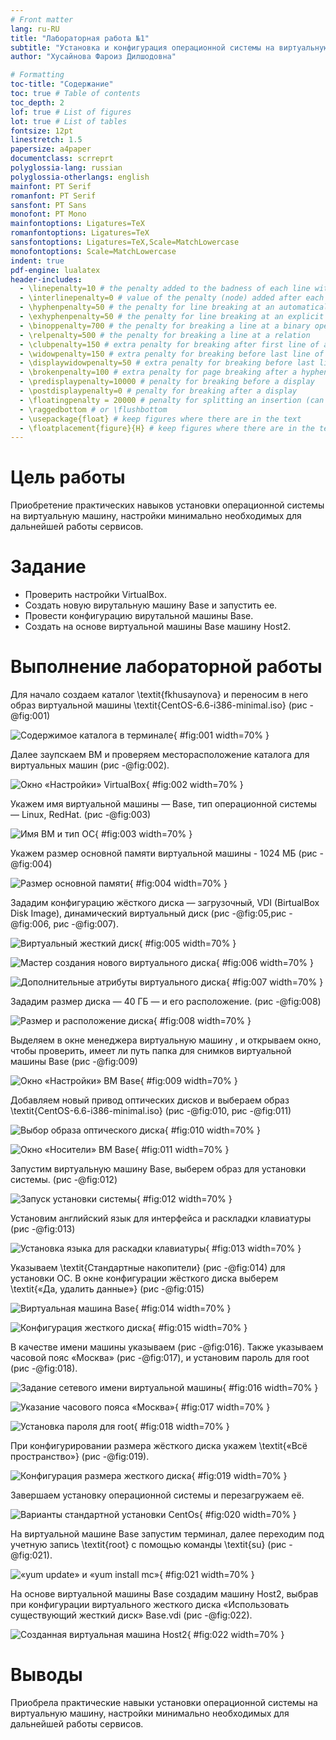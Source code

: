 ```yaml
---
# Front matter
lang: ru-RU
title: "Лабораторная работа №1"
subtitle: "Установка и конфигурация операционной системы на виртуальную машину"
author: "Хусайнова Фароиз Дилшодовна"

# Formatting
toc-title: "Содержание"
toc: true # Table of contents
toc_depth: 2
lof: true # List of figures
lot: true # List of tables
fontsize: 12pt
linestretch: 1.5
papersize: a4paper
documentclass: scrreprt
polyglossia-lang: russian
polyglossia-otherlangs: english
mainfont: PT Serif
romanfont: PT Serif
sansfont: PT Sans
monofont: PT Mono
mainfontoptions: Ligatures=TeX
romanfontoptions: Ligatures=TeX
sansfontoptions: Ligatures=TeX,Scale=MatchLowercase
monofontoptions: Scale=MatchLowercase
indent: true
pdf-engine: lualatex
header-includes:
  - \linepenalty=10 # the penalty added to the badness of each line within a paragraph (no associated penalty node) Increasing the value makes tex try to have fewer lines in the paragraph.
  - \interlinepenalty=0 # value of the penalty (node) added after each line of a paragraph.
  - \hyphenpenalty=50 # the penalty for line breaking at an automatically inserted hyphen
  - \exhyphenpenalty=50 # the penalty for line breaking at an explicit hyphen
  - \binoppenalty=700 # the penalty for breaking a line at a binary operator
  - \relpenalty=500 # the penalty for breaking a line at a relation
  - \clubpenalty=150 # extra penalty for breaking after first line of a paragraph
  - \widowpenalty=150 # extra penalty for breaking before last line of a paragraph
  - \displaywidowpenalty=50 # extra penalty for breaking before last line before a display math
  - \brokenpenalty=100 # extra penalty for page breaking after a hyphenated line
  - \predisplaypenalty=10000 # penalty for breaking before a display
  - \postdisplaypenalty=0 # penalty for breaking after a display
  - \floatingpenalty = 20000 # penalty for splitting an insertion (can only be split footnote in standard LaTeX)
  - \raggedbottom # or \flushbottom
  - \usepackage{float} # keep figures where there are in the text
  - \floatplacement{figure}{H} # keep figures where there are in the text
---
```


# Цель работы

Приобретение практических навыков установки операционной системы на виртуальную машину, настройки минимально необходимых для дальнейшей работы сервисов.

# Задание

- Проверить настройки VirtualBox. 
- Создать новую вирутальную машину Base и запустить ее. 
- Провести конфигурацию вирутальной машины Base.
- Создать на основе виртуальной машины Base машину Host2.

# Выполнение лабораторной работы

  Для начало создаем каталог \textit{fkhusaynova} и переносим в него образ виртуальной машины \textit{CentOS-6.6-i386-minimal.iso} (рис -@fig:001)

![Содержимое каталога в терминале](images/1.PNG){ #fig:001 width=70% }

Далее заупскаем ВМ и проверяем месторасположение каталога для виртуальных машин (рис -@fig:002).

![Окно «Настройки» VirtualBox](images/2.PNG){ #fig:002 width=70% }

Укажем имя виртуальной машины — Base, тип операционной системы — Linux, RedHat. (рис -@fig:003)

![Имя ВМ и тип ОС](images/3.PNG){ #fig:003 width=70% }

Укажем размер основной памяти виртуальной машины - 1024 МБ (рис -@fig:004)

![Размер основной памяти](images/4.PNG){ #fig:004 width=70% }

Зададим конфигурацию жёсткого диска — загрузочный, VDI (BirtualBox Disk Image), динамический виртуальный диск (рис -@fig:05,рис -@fig:006, рис -@fig:007).

![Виртуальный жесткий диск](images/5.PNG){ #fig:005 width=70% }

![Мастер создания нового виртуального диска](images/6.PNG){ #fig:006 width=70% }

![Дополнительные атрибуты виртуального диска](images/7.PNG){ #fig:007 width=70% }

Зададим размер диска — 40 ГБ — и его расположение. (рис -@fig:008)

![Размер и расположение диска](images/8.PNG){ #fig:008 width=70% }

Выделяем в окне менеджера виртуальную машину , и открываем окно, чтобы  проверить, имеет ли путь папка для снимков виртуальной машины Base (рис -@fig:009)

![Окно «Настройки» ВМ Base](images/9.PNG){ #fig:009 width=70% }

Добавляем новый привод оптических дисков и выбераем образ \textit{CentOS-6.6-i386-minimal.iso} (рис -@fig:010, рис -@fig:011)

![Выбор образа оптического диска](images/10.PNG){ #fig:010 width=70% }

![Окно «Носители» ВМ Base](images/11.PNG){ #fig:011 width=70% }

  Запустим виртуальную машину Base, выберем образ для установки системы. (рис -@fig:012)

![Запуск установки системы](images/12.PNG){ #fig:012 width=70% }

Установим английский язык для интерфейса и раскладки клавиатуры (рис -@fig:013)

![Установка языка для раскадки клавиатуры](images/13.PNG){ #fig:013 width=70% }

Указываем \textit{Стандартные накопители} (рис -@fig:014) для установки ОС. В окне конфигурации жёсткого диска выберем \textit{«Да, удалить данные»} (рис -@fig:015)

![Виртуальная машина Base](images/14.PNG){ #fig:014 width=70% }

![Конфигурация жесткого диска](images/15.PNG){ #fig:015 width=70% }

В качестве имени машины указываем (рис -@fig:016). Также указываем часовой пояс «Москва» (рис -@fig:017), и установим пароль для root (рис -@fig:018).

![Задание сетевого имени виртуальной машины](images/16.PNG){ #fig:016 width=70% }

![Указание часового пояса «Москва»](images/17.PNG){ #fig:017 width=70% }

![Установка пароля для root](images/18.PNG){ #fig:018 width=70% }

При конфигурировании размера жёсткого диска укажем \textit{«Всё пространство»} (рис -@fig:019).

![Конфигурация размера жесткого диска](images/19.PNG){ #fig:019 width=70% }

Завершаем установку операционной системы и перезагружаем её.

![Варианты стандартной установки CentOs](images/20.PNG){ #fig:020 width=70% }

На виртуальной машине Base запустим терминал, далее переходим под учетную запись \textit{root} с помощью команды \textit{su} (рис -@fig:021).

![«yum update» и «yum install mc»](images/21.png){ #fig:021 width=70% }

На основе виртуальной машины Base создадим машину Host2, выбрав при конфигурации виртуального жесткого диска «Использовать существующий жесткий диск»
Base.vdi (рис -@fig:022).

![Созданная виртуальная машина Host2](images/22.PNG){ #fig:022 width=70% }

# Выводы

Приобрела практические навыки установки операционной системы на виртуальную машину, настройки минимально необходимых для дальнейшей работы сервисов.
